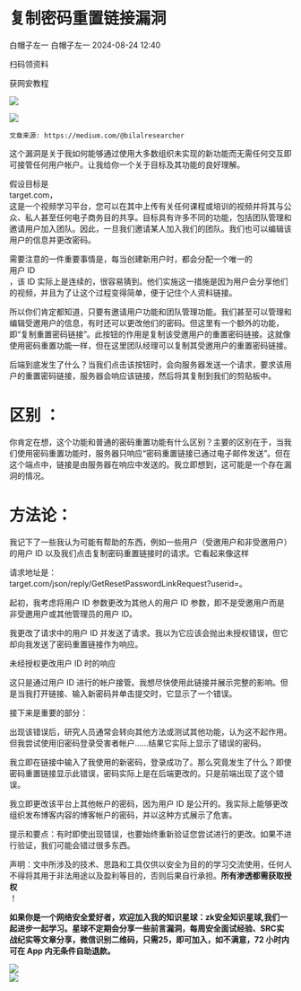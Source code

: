 #  复制密码重置链接漏洞   
白帽子左一  白帽子左一   2024-08-24 12:40  
  
扫码领资料  
  
获网安教程  
  
![](https://mmbiz.qpic.cn/sz_mmbiz_png/CBJYPapLzSFbaUgVwdsriauB77CgQS8lyBNAxtx9IMqJQdhuuoITunu8A5Gp7kFjF7BvEXSaLMuDTYhnu7Nicghg/640?wx_fmt=other&from=appmsg&wxfrom=5&wx_lazy=1&wx_co=1&tp=webp "")  
  
  
![](https://mmbiz.qpic.cn/mmbiz_png/b96CibCt70iaaJcib7FH02wTKvoHALAMw4fchVnBLMw4kTQ7B9oUy0RGfiacu34QEZgDpfia0sVmWrHcDZCV1Na5wDQ/640?wx_fmt=other&wxfrom=5&wx_lazy=1&wx_co=1&tp=webp "")  
  
  
  
  
```
文章来源: https://medium.com/@bilalresearcher
```  
  
这个漏洞是关于我如何能够通过使用大多数组织未实现的新功能而无需任何交互即可接管任何用户帐户。让我给你一个关于目标及其功能的良好理解。  
  
假设目标是  
target.com，  
这是一个视频学习平台，您可以在其中上传有关任何课程或培训的视频并将其与公众、私人甚至任何电子商务目的共享。目标具有许多不同的功能，包括团队管理和邀请用户加入团队。因此，一旦我们邀请某人加入我们的团队。我们也可以编辑该用户的信息并更改密码。  
  
需要注意的一件重要事情是，每当创建新用户时，都会分配一个唯一的  
用户 ID  
，该 ID 实际上是连续的，很容易猜到。他们实施这一措施是因为用户会分享他们的视频，并且为了让这个过程变得简单，便于记住个人资料链接。  
  
所以你们肯定都知道，只要有邀请用户功能和团队管理功能。我们甚至可以管理和编辑受邀用户的信息，有时还可以更改他们的密码。但这里有一个额外的功能，即“复制重置密码链接”。此按钮的作用是复制该受邀用户的重置密码链接。这就像使用密码重置功能一样，但在这里团队经理可以复制其受邀用户的重置密码链接。  
  
后端到底发生了什么？当我们点击该按钮时，会向服务器发送一个请求，要求该用户的重置密码链接，服务器会响应该链接，然后将其复制到我们的剪贴板中。  
# 区别 ：  
  
你肯定在想，这个功能和普通的密码重置功能有什么区别？主要的区别在于，当我们使用密码重置功能时，服务器只响应“密码重置链接已通过电子邮件发送”。但在这个端点中，链接是由服务器在响应中发送的。我立即想到，这可能是一个存在漏洞的情况。  
# 方法论：  
  
我记下了一些我认为可能有帮助的东西，例如一些用户（受邀用户和非受邀用户）的用户 ID 以及我们点击复制密码重置链接时的请求。它看起来像这样  
  
  
请求地址是：  
target.com/json/reply/GetResetPasswordLinkRequest?userid=<id>。  
  
  
起初，我考虑将用户 ID 参数更改为其他人的用户 ID 参数，即不是受邀用户而是非受邀用户或其他管理员的用户 ID。  
  
我更改了请求中的用户 ID 并发送了请求。我以为它应该会抛出未授权错误，但它却向我发送了密码重置链接作为响应。  
  
  
未经授权更改用户 ID 时的响应  
  
这只是通过用户 ID 进行的帐户接管。我想尽快使用此链接并展示完整的影响。但是当我打开链接、输入新密码并单击提交时，它显示了一个错误。  
  
  
接下来是重要的部分：  
  
出现该错误后，研究人员通常会转向其他方法或测试其他功能，认为这不起作用。但我尝试使用旧密码登录受害者帐户……结果它实际上显示了错误的密码。  
  
我立即在链接中输入了我使用的新密码，登录成功了。那么究竟发生了什么？即使密码重置链接显示此错误，密码实际上是在后端更改的。只是前端出现了这个错误。  
  
我立即更改该平台上其他帐户的密码，因为用户 ID 是公开的。我实际上能够更改组织发布博客内容的博客帐户的密码，并以这种方式展示了危害。  
  
提示和要点：有时即使出现错误，也要始终重新验证您尝试进行的更改。如果不进行验证，我们可能会错过很多东西。  
  
声明：⽂中所涉及的技术、思路和⼯具仅供以安全为⽬的的学习交流使⽤，任何⼈不得将其⽤于⾮法⽤途以及盈利等⽬的，否则后果⾃⾏承担。**所有渗透都需获取授权**  
！  
  
**如果你是一个网络安全爱好者，欢迎加入我的知识星球：zk安全知识星球,我们一起进步一起学习。星球不定期会分享一些前言漏洞，每周安全面试经验、SRC实战纪实等文章分享，微信识别二维码，只需25，即可加入，如不满意，72 小时内可在 App 内无条件自助退款。**  
  
![](https://mmbiz.qpic.cn/sz_mmbiz_png/CBJYPapLzSGpTtick8dYImTUOcmaQWHRzkPIp7SwgncysYUIo0cKZAcHvXcMEBL5ZZEJCIpUP08SGOR8bnejDxQ/640?wx_fmt=other&from=appmsg&wxfrom=5&wx_lazy=1&wx_co=1&tp=webp "")  
![](https://mmbiz.qpic.cn/sz_mmbiz_png/CBJYPapLzSE3xxjQrLXjiaAWoqibdM1AFZ0uePzzUOG049bSjeEkbft1NfIm833fQ0ibIbW5IoE2ftnWoS3YxRPLg/640?wx_fmt=other&from=appmsg&wxfrom=5&wx_lazy=1&wx_co=1&tp=webp "")  
  
  

